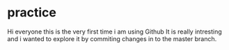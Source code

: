 # practice
Hi everyone 
this is the very first time i am using Github
It is really intresting and i wanted to explore it by commiting changes in to the master branch.
